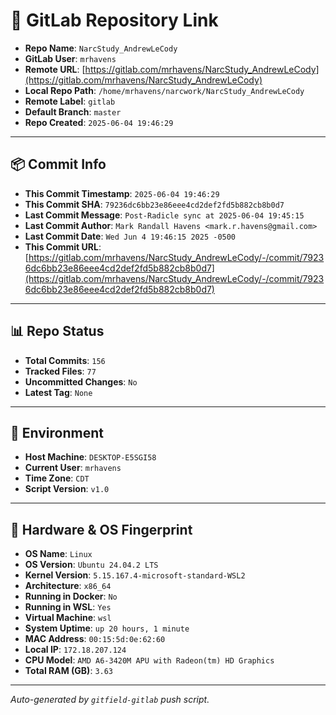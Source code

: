 # 🔗 GitLab Repository Link

- **Repo Name**: `NarcStudy_AndrewLeCody`
- **GitLab User**: `mrhavens`
- **Remote URL**: [https://gitlab.com/mrhavens/NarcStudy_AndrewLeCody](https://gitlab.com/mrhavens/NarcStudy_AndrewLeCody)
- **Local Repo Path**: `/home/mrhavens/narcwork/NarcStudy_AndrewLeCody`
- **Remote Label**: `gitlab`
- **Default Branch**: `master`
- **Repo Created**: `2025-06-04 19:46:29`

---

## 📦 Commit Info

- **This Commit Timestamp**: `2025-06-04 19:46:29`
- **This Commit SHA**: `79236dc6bb23e86eee4cd2def2fd5b882cb8b0d7`
- **Last Commit Message**: `Post-Radicle sync at 2025-06-04 19:45:15`
- **Last Commit Author**: `Mark Randall Havens <mark.r.havens@gmail.com>`
- **Last Commit Date**: `Wed Jun 4 19:46:15 2025 -0500`
- **This Commit URL**: [https://gitlab.com/mrhavens/NarcStudy_AndrewLeCody/-/commit/79236dc6bb23e86eee4cd2def2fd5b882cb8b0d7](https://gitlab.com/mrhavens/NarcStudy_AndrewLeCody/-/commit/79236dc6bb23e86eee4cd2def2fd5b882cb8b0d7)

---

## 📊 Repo Status

- **Total Commits**: `156`
- **Tracked Files**: `77`
- **Uncommitted Changes**: `No`
- **Latest Tag**: `None`

---

## 🧽 Environment

- **Host Machine**: `DESKTOP-E5SGI58`
- **Current User**: `mrhavens`
- **Time Zone**: `CDT`
- **Script Version**: `v1.0`

---

## 🧬 Hardware & OS Fingerprint

- **OS Name**: `Linux`
- **OS Version**: `Ubuntu 24.04.2 LTS`
- **Kernel Version**: `5.15.167.4-microsoft-standard-WSL2`
- **Architecture**: `x86_64`
- **Running in Docker**: `No`
- **Running in WSL**: `Yes`
- **Virtual Machine**: `wsl`
- **System Uptime**: `up 20 hours, 1 minute`
- **MAC Address**: `00:15:5d:0e:62:60`
- **Local IP**: `172.18.207.124`
- **CPU Model**: `AMD A6-3420M APU with Radeon(tm) HD Graphics`
- **Total RAM (GB)**: `3.63`

---

_Auto-generated by `gitfield-gitlab` push script._
